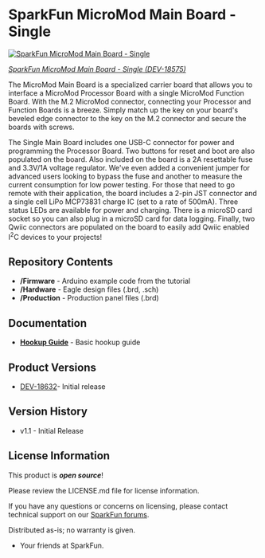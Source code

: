 SparkFun MicroMod Main Board - Single
========================================

[![SparkFun MicroMod Main Board - Single](https://cdn.sparkfun.com/assets/parts/1/8/0/4/2/18575-SparkFun_MicroMod_Main_Board_-_Single-01.jpg)](https://www.sparkfun.com/products/18575)

[*SparkFun MicroMod Main Board - Single (DEV-18575)*](https://www.sparkfun.com/products/18575)

The MicroMod Main Board is a specialized carrier board that allows you to interface a MicroMod Processor Board with a single MicroMod Function Board. With the M.2 MicroMod connector, connecting your Processor and Function Boards is a breeze. Simply match up the key on your board's beveled edge connector to the key on the M.2 connector and secure the boards with screws.

The Single Main Board includes one USB-C connector for power and programming the Processor Board. Two buttons for reset and boot are also populated on the board. Also included on the board is a 2A resettable fuse and 3.3V/1A voltage regulator. We've even added a convenient jumper for advanced users looking to bypass the fuse and another to measure the current consumption for low power testing. For those that need to go remote with their application, the board includes a 2-pin JST connector and a single cell LiPo MCP73831 charge IC (set to a rate of 500mA). Three status LEDs are available for power and charging. There is a microSD card socket so you can also plug in a microSD card for data logging. Finally, two Qwiic connectors are populated on the board to easily add Qwiic enabled I<sup>2</sup>C devices to your projects!

Repository Contents
-------------------

* **/Firmware** - Arduino example code from the tutorial
* **/Hardware** - Eagle design files (.brd, .sch)
* **/Production** - Production panel files (.brd)

Documentation
--------------

* **[Hookup Guide](https://learn.sparkfun.com/tutorials/1994)** - Basic hookup guide


Product Versions
----------------

* [DEV-18632](https://www.sparkfun.com/products/18575)- Initial release


Version History
---------------

* v1.1 - Initial Release


License Information
-------------------

This product is _**open source**_! 

Please review the LICENSE.md file for license information. 

If you have any questions or concerns on licensing, please contact technical support on our [SparkFun forums](https://forum.sparkfun.com/viewforum.php?f=152).

Distributed as-is; no warranty is given.

- Your friends at SparkFun.

_<COLLABORATION CREDIT>_
